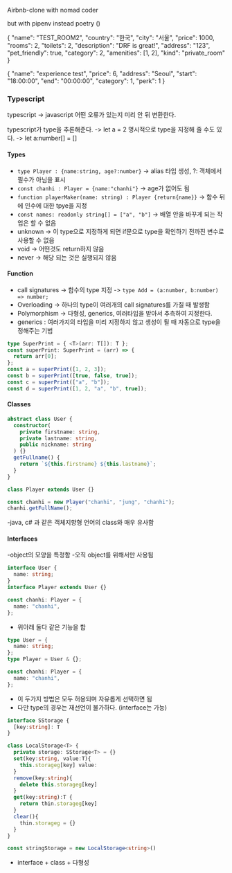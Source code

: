 Airbnb-clone with nomad coder

but with pipenv instead poetry
()

{
"name": "TEST_ROOM2",
"country": "한국",
"city": "서울",
"price": 1000,
"rooms": 2,
"toilets": 2,
"description": "DRF is great!",
"address": "123",
"pet_friendly": true,
"category": 2,
"amenities": [1, 2],
"kind": "private_room"
}

{
"name": "experience test",
"price": 6,
"address": "Seoul",
"start": "18:00:00",
"end": "00:00:00",
"category": 1,
"perk": 1
}

### Typescript

typescript -> javascript 어떤 오류가 있는지 미리 안 뒤 변환한다.

typescript가 type을 추론해준다. -> let a = 2
명시적으로 type을 지정해 줄 수도 있다. -> let a:number[] = []

#### Types

- `type Player : {name:string, age?:number}` -> alias 타입 생성, ?: 객체에서 필수가 아님을 표시
- `const chanhi : Player = {name:"chanhi"}` -> age가 없어도 됨
- `function playerMaker(name: string) : Player {return{name}}` -> 함수 뒤에 인수에 대한 tpye을 지정
- `const names: readonly string[] = ["a", "b"]` -> 배열 안을 바꾸게 되는 작업은 할 수 없음
- unknown -> 이 type으로 지정하게 되면 if문으로 type을 확인하기 전까진 변수로 사용할 수 없음
- void -> 어떤것도 return하지 않음
- never -> 해당 되는 것은 실행되지 않음

#### Function

- call signatures -> 함수의 type 지정 -> `type Add = (a:number, b:number) => number;`
- Overloading -> 하나의 type이 여러개의 call signatures를 가질 때 발생함
- Polymorphism -> 다형성, generics, 여러타입을 받아서 추측하여 지정한다.
- generics : 여러가지의 타입을 미리 지정하지 않고 생성이 될 때 자동으로 type을 정해주는 기법

```typescript
type SuperPrint = { <T>(arr: T[]): T };
const superPrint: SuperPrint = (arr) => {
  return arr[0];
};
const a = superPrint([1, 2, 3]);
const b = superPrint([true, false, true]);
const c = superPrint(["a", "b"]);
const d = superPrint([1, 2, "a", "b", true]);
```

#### Classes

```typescript
abstract class User {
  constructor(
    private firstname: string,
    private lastname: string,
    public nickname: string
  ) {}
  getFullname() {
    return `${this.firstname} ${this.lastname}`;
  }
}

class Player extends User {}

const chanhi = new Player("chanhi", "jung", "chanhi");
chanhi.getFullName();
```

-java, c# 과 같은 객체지향형 언어의 class와 매우 유사함

#### Interfaces

-object의 모양을 특정함 -오직 object를 위해서만 사용됨

```typescript
interface User {
  name: string;
}
interface Player extends User {}

const chanhi: Player = {
  name: "chanhi",
};
```

- 위아래 둘다 같은 기능을 함

```typescript
type User = {
  name: string;
};
type Player = User & {};

const chanhi: Player = {
  name: "chanhi",
};
```

- 이 두가지 방법은 모두 허용되며 자유롭게 선택하면 됨
- 다만 type의 경우는 재선언이 불가하다. (interface는 가능)

```typescript
interface SStorage {
  [key:string]: T
}

class LocalStorage<T> {
  private storage: SStorage<T> = {}
  set(key:string, value:T){
    this.storageg[key] value:
  }
  remove(key:string){
    delete this.storageg[key]
  }
  get(key:string):T {
    return thin.storageg[key]
  }
  clear(){
    thin.storageg = {}
  }
}

const stringStorage = new LocalStorage<string>()

```

- interface + class + 다형성
